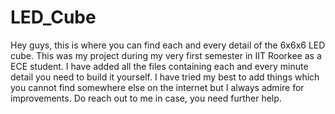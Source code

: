 # LED_Cube
Hey guys, this is where you can find each and every detail of the 6x6x6 LED cube. This was my project during my very first semester in IIT Roorkee as a ECE student. I have added all the files containing each and every minute detail you need to build it yourself. I have tried my best to add things which you cannot find somewhere else on the internet but I always admire for improvements. Do reach out to me in case, you need further help.
